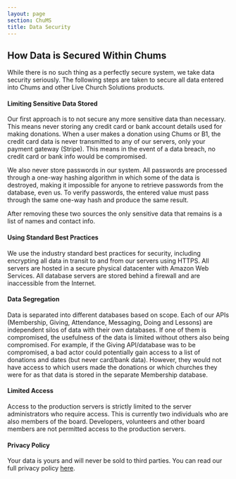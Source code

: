 ```yaml
---
layout: page
section: ChuMS
title: Data Security
---
```


## How Data is Secured Within Chums

While there is no such thing as a perfectly secure system, we take data security seriously. The following steps are taken to secure all data entered into Chums and other Live Church Solutions products.

#### Limiting Sensitive Data Stored

Our first approach is to not secure any more sensitive data than necessary. This means never storing any credit card or bank account details used for making donations. When a user makes a donation using Chums or B1, the credit card data is never transmitted to any of our servers, only your payment gateway (Stripe). This means in the event of a data breach, no credit card or bank info would be compromised.

We also never store passwords in our system. All passwords are processed through a one-way hashing algorithm in which some of the data is destroyed, making it impossible for anyone to retrieve passwords from the database, even us. To verify passwords, the entered value must pass through the same one-way hash and produce the same result.

After removing these two sources the only sensitive data that remains is a list of names and contact info.

#### Using Standard Best Practices

We use the industry standard best practices for security, including encrypting all data in transit to and from our servers using HTTPS. All servers are hosted in a secure physical datacenter with Amazon Web Services. All database servers are stored behind a firewall and are inaccessible from the Internet.

#### Data Segregation

Data is separated into different databases based on scope. Each of our APIs (Membership, Giving, Attendance, Messaging, Doing and Lessons) are independent silos of data with their own databases. If one of them is compromised, the usefulness of the data is limited without others also being compromised. For example, if the Giving API/database was to be compromised, a bad actor could potentially gain access to a list of donations and dates (but never card/bank data). However, they would not have access to which users made the donations or which churches they were for as that data is stored in the separate Membership database.

#### Limited Access

Access to the production servers is strictly limited to the server administrators who require access. This is currently two individuals who are also members of the board. Developers, volunteers and other board members are not permitted access to the production servers.

#### Privacy Policy

Your data is yours and will never be sold to third parties. You can read our full privacy policy [here](https://chums.org/privacy).
